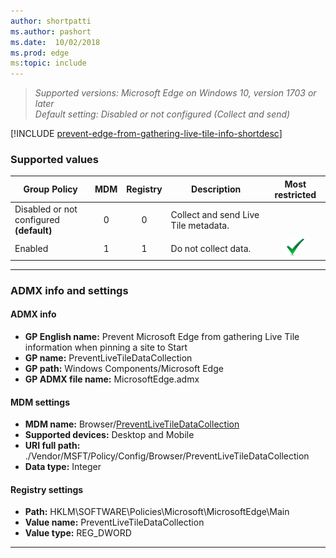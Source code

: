 ```yaml
---
author: shortpatti
ms.author: pashort
ms.date:  10/02/2018
ms.prod: edge
ms:topic: include
---
```


<!-- ## Prevent Microsoft Edge from gathering Live Tile information when pinning a site to Start -->
>*Supported versions: Microsoft Edge on Windows 10, version 1703 or later*<br>
>*Default setting:  Disabled or not configured (Collect and send)*

[!INCLUDE [prevent-edge-from-gathering-live-tile-info-shortdesc](../shortdesc/prevent-edge-from-gathering-live-tile-info-shortdesc.md)]

### Supported values

|Group Policy  |MDM |Registry |Description |Most restricted |
|---|:---:|:---:|---|:---:|
|Disabled or not configured<br>**(default)** |0 |0 |Collect and send Live Tile metadata. | |
|Enabled |1 |1 |Do not collect data. |![Most restricted value](../images/check-gn.png) |
---

### ADMX info and settings
#### ADMX info
- **GP English name:** Prevent Microsoft Edge from gathering Live Tile information when pinning a site to Start
- **GP name:** PreventLiveTileDataCollection
- **GP path:** Windows Components/Microsoft Edge
- **GP ADMX file name:** MicrosoftEdge.admx

#### MDM settings
- **MDM name:** Browser/[PreventLiveTileDataCollection](https://docs.microsoft.com/windows/client-management/mdm/policy-csp-browser#browser-preventlivetiledatacollection)
- **Supported devices:** Desktop and Mobile
- **URI full path:** ./Vendor/MSFT/Policy/Config/Browser/PreventLiveTileDataCollection 
- **Data type:** Integer

#### Registry settings
- **Path:** HKLM\SOFTWARE\Policies\Microsoft\MicrosoftEdge\Main
- **Value name:** PreventLiveTileDataCollection
- **Value type:** REG_DWORD

<hr>